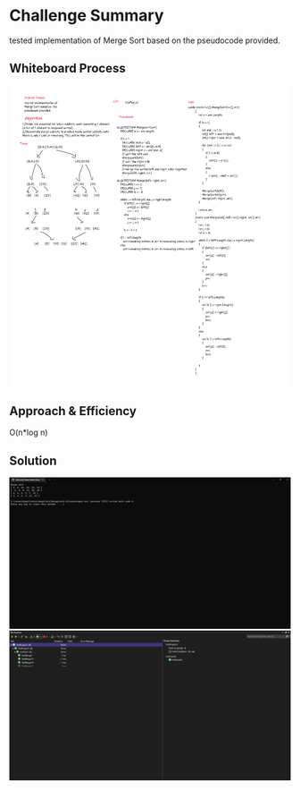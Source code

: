 # Challenge Summary
<!-- Description of the challenge -->
tested implementation of Merge Sort based on the pseudocode provided.
## Whiteboard Process
![](1.0%20(2).png)
## Approach & Efficiency
<!-- What approach did you take? Why? What is the Big O space/time for this approach? -->
O(n*log n)
## Solution
<!-- Show how to run your code, and examples of it in action -->
![](2.0000.png)
![](3.0000.png)